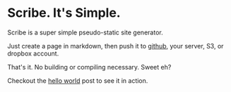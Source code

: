 # Scribe. It's Simple.

Scribe is a super simple pseudo-static site generator.

Just create a page in markdown, then push it to [github](posts/scribe-on-github-pages), your server, S3, or dropbox account.

That's it. No building or compiling necessary.  Sweet eh?

Checkout the [hello world](posts/hello-world) post to see it in action.